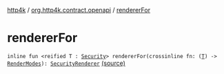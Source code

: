 [http4k](../index.md) / [org.http4k.contract.openapi](index.md) / [rendererFor](./renderer-for.md)

# rendererFor

`inline fun <reified T : `[`Security`](../org.http4k.contract.security/-security/index.md)`> rendererFor(crossinline fn: (`[`T`](renderer-for.md#T)`) -> `[`RenderModes`](-render-modes/index.md)`): `[`SecurityRenderer`](-security-renderer/index.md) [(source)](https://github.com/http4k/http4k/blob/master/http4k-contract/src/main/kotlin/org/http4k/contract/openapi/SecurityRenderer.kt#L31)